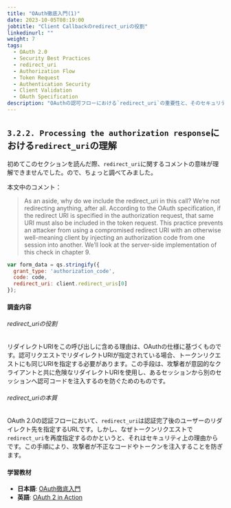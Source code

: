 ```yaml
---
title: "OAuth徹底入門(1)"
date: 2023-10-05T08:19:00
jobtitle: "Client Callbackのredirect_uriの役割"
linkedinurl: ""
weight: 7
tags:
  - OAuth 2.0
  - Security Best Practices
  - redirect_uri
  - Authorization Flow
  - Token Request
  - Authentication Security
  - Client Validation
  - OAuth Specification
description: "OAuthの認可フローにおける`redirect_uri`の重要性と、そのセキュリティ上の役割について解説します。攻撃者からの不正アクセス防止に寄与するプロセスを理解しましょう。"
---
```


## `3.2.2. Processing the authorization response`における`redirect_uri`の理解

初めてこのセクションを読んだ際、`redirect_uri`に関するコメントの意味が理解できませんでした。ので、ちょっと調べてみました。

本文中のコメント：
> As an aside, why do we include the redirect_uri in this call? We’re not redirecting anything, after all. According to the OAuth specification, if the redirect URI is specified in the authorization request, that same URI must also be included in the token request. This practice prevents an attacker from using a compromised redirect URI with an otherwise well-meaning client by injecting an authorization code from one session into another. We’ll look at the server-side implementation of this check in chapter 9.

```javascript
var form_data = qs.stringify({
  grant_type: 'authorization_code',
  code: code,
  redirect_uri: client.redirect_uris[0]
});
```

#### 調査内容

###### redirect_uriの役割

リダイレクトURIをこの呼び出しに含める理由は、OAuthの仕様に基づくものです。認可リクエストでリダイレクトURIが指定されている場合、トークンリクエストにも同じURIを指定する必要があります。この手段は、攻撃者が意図的なクライアントと共に危険なリダイレクトURIを使用し、あるセッションから別のセッションへ認可コードを注入するのを防ぐためのものです。

###### redirect_uriの本質

OAuth 2.0の認証フローにおいて、`redirect_uri`は認証完了後のユーザーのリダイレクト先を指定するURLです。しかし、なぜトークンリクエストで`redirect_uri`を再度指定するのかというと、それはセキュリティ上の理由からです。この手順により、攻撃者が不正なコードやトークンを注入することを防ぎます。

#### 学習教材

- **日本語**: [OAuth徹底入門](https://www.amazon.co.jp/OAuth%E5%BE%B9%E5%BA%95%E5%85%A5%E9%96%80-%E3%82%BB%E3%82%AD%E3%83%A5%E3%82%A2%E3%81%AA%E8%AA%8D%E5%8F%AF%E3%82%B7%E3%82%B9%E3%83%86%E3%83%A0%E3%82%92%E9%81%A9%E7%94%A8%E3%81%99%E3%82%8B%E3%81%9F%E3%82%81%E3%81%AE%E5%8E%9F%E5%89%87%E3%81%A8%E5%AE%9F%E8%B7%B5-Justin-Richer/dp/4798159298)
- **英語**: [OAuth 2 in Action](https://www.manning.com/books/oauth-2-in-action)
